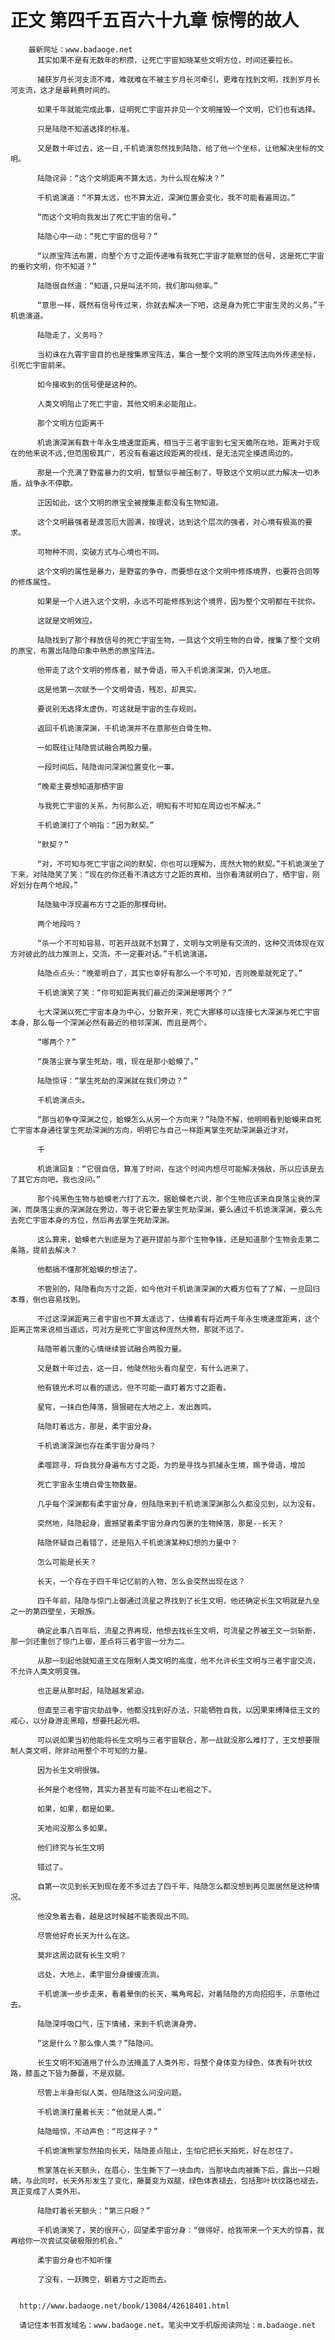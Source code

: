 # 正文 第四千五百六十九章 惊愕的故人
        最新网址：www.badaoge.net
          其实如果不是有无数年的积攒，让死亡宇宙知晓某些文明方位，时间还要拉长。
      
          捕获岁月长河支流不难，难就难在不被主岁月长河牵引，更难在找到文明，找到岁月长河支流，这才是最耗费时间的。
      
          如果千年就能完成此事，证明死亡宇宙并非见一个文明摧毁一个文明，它们也有选择。
      
          只是陆隐不知道选择的标准。
      
          又是数十年过去，这一日,千机诡演忽然找到陆隐，给了他一个坐标，让他解决坐标的文明。
      
          陆隐诧异：“这个文明距离不算太远，为什么现在解决？”
      
          千机诡演道：“不算太远，也不算太近，深渊位置会变化，我不可能看遍周边。”
      
          “而这个文明向我发出了死亡宇宙的信号。”
      
          陆隐心中一动：“死亡宇宙的信号？”
      
          “以原宝阵法布置，向整个方寸之距传递唯有我死亡宇宙才能察觉的信号，这是死亡宇宙的垂钓文明，你不知道？”
      
          陆隐很自然道：“知道,只是叫法不同，我们那叫频率。”
      
          “意思一样，既然有信号传过来，你就去解决一下吧，这是身为死亡宇宙生灵的义务。”千机诡演道。
      
          陆隐走了，义务吗？
      
          当初诛在九霄宇宙目的也是搜集原宝阵法，集合一整个文明的原宝阵法向外传递坐标，引死亡宇宙前来。
      
          如今接收到的信号便是这种的。
      
          人类文明阻止了死亡宇宙，其他文明未必能阻止。
      
          那个文明方位距离千
      
          机诡演深渊有数十年永生境速度距离，相当于三者宇宙到七宝天蟾所在地，距离对于现在的他来说不远,但范围极其广，若没有看遍这段距离的视线，是无法完全摸透周边的。
      
          那是一个充满了野蛮暴力的文明，智慧似乎被压制了，导致这个文明以武力解决一切矛盾，战争永不停歇。
      
          正因如此，这个文明的原宝全被搜集走都没有生物知道。
      
          这个文明最强者是渡苦厄大圆满，按理说，达到这个层次的强者，对心境有极高的要求。
      
          可物种不同，突破方式与心境也不同。
      
          这个文明的属性是暴力，是野蛮的争夺，而要想在这个文明中修炼境界，也要符合同等的修炼属性。
      
          如果是一个人进入这个文明，永远不可能修炼到这个境界，因为整个文明都在干扰你。
      
          这就是文明效应。
      
          陆隐找到了那个释放信号的死亡宇宙生物，一具这个文明生物的白骨，搜集了整个文明的原宝，布置出陆隐印象中熟悉的原宝阵法。
      
          他带走了这个文明的修炼者，赋予骨语，带入千机诡演深渊，仍入地底。
      
          这是他第一次赋予一个文明骨语，残忍，却真实。
      
          要说别无选择太虚伪，可这就是宇宙的生存规则。
      
          返回千机诡演深渊，千机诡演并不在意那些白骨生物。
      
          一如既往让陆隐尝试融合两股力量。
      
          一段时间后，陆隐询问深渊位置变化一事。
      
          “晚辈主要想知道那栖宇宙
      
          与我死亡宇宙的关系，为何那么近，明知有不可知在周边也不解决。”
      
          千机诡演打了个响指：“因为默契。”
      
          “默契？”
      
          “对，不可知与死亡宇宙之间的默契，你也可以理解为，庞然大物的默契。”千机诡演坐了下来，对陆隐笑了笑：“现在的你还看不清这方寸之距的真相，当你看清就明白了，栖宇宙，刚好划分在两个地段。”
      
          陆隐脑中浮现遍布方寸之距的那棵母树。
      
          两个地段吗？
      
          “杀一个不可知容易，可若开战就不划算了，文明与文明是有交流的，这种交流体现在双方对彼此的战力推测上，交流，不一定要对话。”千机诡演道。
      
          陆隐点点头：“晚辈明白了，其实也幸好有那么一个不可知，否则晚辈就死定了。”
      
          千机诡演笑了笑：“你可知距离我们最近的深渊是哪两个？”
      
          七大深渊以死亡宇宙本身为中心，分散开来，死亡大挪移可以连接七大深渊与死亡宇宙本身，那么每一个深渊必然有最近的相邻深渊，而且是两个。
      
          “哪两个？”
      
          “戾落尘衰与掌生死劫，哦，现在是那小蛤蟆了。”
      
          陆隐惊讶：“掌生死劫的深渊就在我们旁边？”
      
          千机诡演点头。
      
          “那当初争夺深渊之位，蛤蟆怎么从另一个方向来？”陆隐不解，他明明看到蛤蟆来自死亡宇宙本身通往掌生死劫深渊的方向，明明它与自己一样距离掌生死劫深渊最近才对。
      
          千
      
          机诡演回复：“它很自信，算准了时间，在这个时间内想尽可能解决强敌，所以应该是去了其它方向吧，我也没问。”
      
          那个纯黑色生物与蛤蟆老六打了五次，据蛤蟆老六说，那个生物应该来自戾落尘衰的深渊，而戾落尘衰的深渊就在旁边，等于说它要去掌生死劫深渊，要么通过千机诡演深渊，要么先去死亡宇宙本身的方位，然后再去掌生死劫深渊。
      
          这么算来，蛤蟆老六到底是为了避开提前与那个生物争锋，还是知道那个生物会走第二条路，提前去解决？
      
          他都搞不懂那死蛤蟆的想法了。
      
          不管别的，陆隐看向方寸之距，如今他对千机诡演深渊的大概方位有了了解，一旦回归本尊，倒也容易找到。
      
          不过这深渊距离三者宇宙也不算太遥远了，估摸着有将近两千年永生境速度距离，这个距离正常来说相当遥远，可对方是死亡宇宙这种庞然大物，那就不远了。
      
          陆隐带着沉重的心情继续尝试融合两股力量。
      
          又是数十年过去，这一日，他陡然抬头看向星空，有什么进来了。
      
          他有镜光术可以看的遥远，但不可能一直盯着方寸之距看。
      
          星穹，一抹白色降落，狠狠砸在大地之上，发出轰鸣。
      
          陆隐盯着远方，那是，柔宇宙分身。
      
          千机诡演深渊也存在柔宇宙分身吗？
      
          柔噬踪寻，将自我分身遍布方寸之距，为的是寻找与抓捕永生境，赐予骨语，增加
      
          死亡宇宙永生境白骨生物数量。
      
          几乎每个深渊都有柔宇宙分身，但陆隐来到千机诡演深渊那么久都没见到，以为没有。
      
          突然地，陆隐起身，震撼望着柔宇宙分身内包裹的生物掉落，那是--长天？
      
          陆隐怀疑自己看错了，还是陷入千机诡演某种幻想的力量中？
      
          怎么可能是长天？
      
          长天，一个存在于四千年记忆前的人物，怎么会突然出现在这？
      
          四千年前，陆隐与惊门上御通过流星之界找到了长生文明，他还确定长生文明就是九垒之一的第四壁垒，天眼族。
      
          确定此事八百年后，流星之界再现，他想去找长生文明，可流星之界被王文一剑斩断，那一剑还重创了惊门上御，差点将三者宇宙一分为二。
      
          从那一刻起他就知道王文在限制人类文明的高度，他不允许长生文明与三者宇宙交流，不允许人类文明变强。
      
          也正是从那时起，陆隐越发紧迫。
      
          但直至三者宇宙灾劫战争，他都没找到好办法，只能牺牲自我，以因果束缚降低王文的戒心，以分身游走黑暗，想要托起光明。
      
          可以说如果当初他能将长生文明与三者宇宙联合，那一战就没那么难打了，王文想要限制人类文明，除非动用整个不可知的力量。
      
          因为长生文明很强。
      
          长舛是个老怪物，其实力甚至有可能不在山老祖之下。
      
          如果，如果，都是如果。
      
          天地间没那么多如果。
      
          他们终究与长生文明
      
          错过了。
      
          自第一次见到长天到现在差不多过去了四千年，陆隐怎么都没想到再见面居然是这种情况。
      
          他没急着去看，越是这时候越不能表现出不同。
      
          尽管他好奇长天为什么在这。
      
          莫非这周边就有长生文明？
      
          远处，大地上，柔宇宙分身缓缓流淌。
      
          千机诡演一步步走来，看着晕倒的长天，嘴角弯起，对着陆隐的方向招招手，示意他过去。
      
          陆隐深呼吸口气，压下情绪，来到千机诡演身旁。
      
          “这是什么？那么像人类？”陆隐问。
      
          长生文明不知道用了什么办法掩盖了人类外形，将整个身体变为绿色，体表有叶状纹路，膝盖之下皆为藤蔓，不是双腿。
      
          尽管上半身形似人类，但陆隐这么问没问题。
      
          千机诡演打量着长天：“他就是人类。”
      
          陆隐暗惊，不动声色：“可这样子？”
      
          千机诡演熊掌忽然拍向长天，陆隐差点阻止，生怕它把长天拍死，好在忍住了。
      
          熊掌落在长天额头，在眉心，生生撕下了一块血肉，当那块血肉被撕下后，露出一只眼睛，与此同时，长天外形发生了变化，藤蔓变为双腿，绿色体表褪去，包括那叶状纹路也褪去，真正变成了人类外形。
      
          陆隐盯着长天额头：“第三只眼？”
      
          千机诡演笑了，笑的很开心，回望柔宇宙分身：“做得好，给我带来一个天大的惊喜，我再给你一次尝试突破极限的机会。”
      
          柔宇宙分身也不知听懂
      
          了没有，一跃腾空，朝着方寸之距而去。
      
      
      http://www.badaoge.net/book/13084/42618401.html
      
      请记住本书首发域名：www.badaoge.net。笔尖中文手机版阅读网址：m.badaoge.net